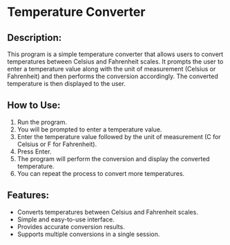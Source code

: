 # Temperature Converter

## Description:

This program is a simple temperature converter that allows users to convert temperatures between Celsius and Fahrenheit scales. It prompts the user to enter a temperature value along with the unit of measurement (Celsius or Fahrenheit) and then performs the conversion accordingly. The converted temperature is then displayed to the user.

## How to Use:

1. Run the program.
2. You will be prompted to enter a temperature value.
3. Enter the temperature value followed by the unit of measurement (C for Celsius or F for Fahrenheit).
4. Press Enter.
5. The program will perform the conversion and display the converted temperature.
6. You can repeat the process to convert more temperatures.

## Features:

- Converts temperatures between Celsius and Fahrenheit scales.
- Simple and easy-to-use interface.
- Provides accurate conversion results.
- Supports multiple conversions in a single session.

